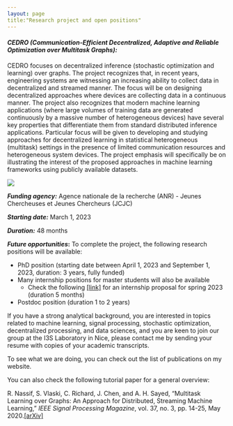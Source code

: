 ```yaml
---
layout: page
title:"Research project and open positions"
---
```


  
#### *CEDRO (Communication-Efficient Decentralized, Adaptive and Reliable Optimization over Multitask Graphs):*


CEDRO focuses on decentralized inference (stochastic optimization and learning) over graphs. The project recognizes that, in recent years, engineering systems are witnessing an increasing ability to collect data in decentralized and streamed manner. The focus will be on designing decentralized approaches where devices are collecting data in a continuous manner. The project also recognizes that modern machine learning applications (where large volumes of training data are generated continuously by a massive number of heterogeneous devices) have several key properties that differentiate them from standard distributed inference applications. Particular focus will be given to developing and studying approaches for decentralized learning in statistical heterogeneous (multitask) settings in the presence of limited communication resources and heterogeneous system devices. The project emphasis will specifically be on illustrating the interest of the proposed approaches in machine learning frameworks using publicly available datasets.

![](illustration_nassif.png)

__*Funding agency:*__ Agence nationale de la recherche (ANR) - Jeunes Chercheuses et Jeunes Chercheurs (JCJC)

__*Starting date:*__ March 1, 2023

__*Duration:*__ 48 months

__*Future opportunities*:__ To complete the project, the following research positions will be available: 
  
* PhD position (starting date between April 1, 2023 and September 1, 2023, duration: 3 years, fully funded)
* Many internship positions for master students will also be available
  * Check the following [[link]](internship_nassif_i3s_2023.pdf) for an internship proposal for spring 2023 (duration 5 months)
* Postdoc position (duration 1 to 2 years)

If you have a strong analytical background, you are interested in topics related to machine learning, signal processing, stochastic optimization, decentralized processing, and data sciences, and you are keen to join our group at the I3S Laboratory in Nice, please contact me by sending your resume with copies of your academic transcripts.

To see what we are doing, you can check out the list of publications on my website.  

You can also check the following tutorial paper for a general overview:

R. Nassif, S. Vlaski, C. Richard, J. Chen, and A. H. Sayed, “Multitask Learning over Graphs: An Approach for Distributed, Streaming Machine Learning,” *IEEE Signal Processing Magazine*, vol. 37, no. 3, pp. 14-25, May 2020.[[arXiv]](https://arxiv.org/abs/2001.02112)

